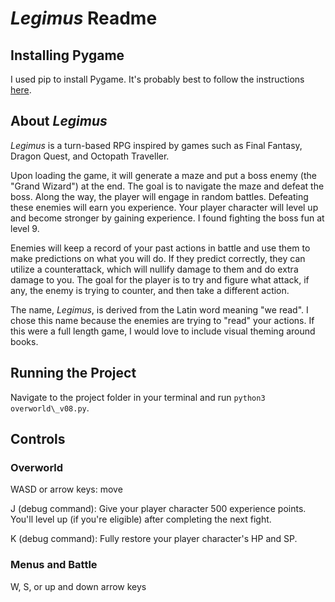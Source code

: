 # *Legimus* Readme

## Installing Pygame
I used pip to install Pygame. It's probably best to follow the instructions 
[here](https://www.pygame.org/wiki/GettingStarted).

## About *Legimus*
*Legimus* is a turn-based RPG inspired by games such as Final Fantasy, Dragon 
Quest, and Octopath Traveller. 

Upon loading the game, it will generate a maze and put a boss enemy (the "Grand 
Wizard") at the end. The goal is to navigate the maze and defeat the boss. Along 
the way, the player will engage in random battles. Defeating these enemies will 
earn you experience. Your player character will level up and become stronger by 
gaining experience. I found fighting the boss fun at level 9.

Enemies will keep a record of your past actions in battle and use them to make 
predictions on what you will do. If they predict correctly, they can utilize a 
counterattack, which will nullify damage to them and do extra damage to you. The 
goal for the player is to try and figure what attack, if any, the enemy is 
trying to counter, and then take a different action.

The name, *Legimus*, is derived from the Latin word meaning "we read". I chose 
this name because the enemies are trying to "read" your actions. If this were a 
full length game, I would love to include visual theming around books.

## Running the Project

Navigate to the project folder in your terminal and run 
`python3 overworld\_v08.py`.

## Controls

### Overworld
WASD or arrow keys: move

J (debug command): Give your player character 500 experience points. You'll level up (if you're eligible) after completing the next fight.

K (debug command): Fully restore your player character's HP and SP.

### Menus and Battle
W, S, or up and down arrow keys
